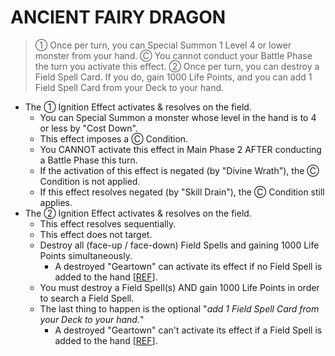 # ANCIENT FAIRY DRAGON

> ① Once per turn, you can Special Summon 1 Level 4 or lower monster from your hand. Ⓒ You cannot conduct your Battle Phase the turn you activate this effect. ② Once per turn, you can destroy a Field Spell Card. If you do, gain 1000 Life Points, and you can add 1 Field Spell Card from your Deck to your hand.

*   The ① Ignition Effect activates & resolves on the field.
    *   You can Special Summon a monster whose level in the hand is to 4 or less by "Cost Down".
    *   This effect imposes a Ⓒ Condition.
    *   You CANNOT activate this effect in Main Phase 2 AFTER conducting a Battle Phase this turn.
    *   If the activation of this effect is negated (by "Divine Wrath"), the Ⓒ Condition is not applied.
    *   If this effect resolves negated (by "Skill Drain"), the Ⓒ Condition still applies.
*   The ② Ignition Effect activates & resolves on the field.
    *   This effect resolves sequentially.
    *   This effect does not target.
    *   Destroy all (face-up / face-down) Field Spells and gaining 1000 Life Points simultaneously.
        *   A destroyed "Geartown" can activate its effect if no Field Spell is added to the hand \[[REF](https://www.pojo.biz/board/showpost.php?p=21983320&postcount=2)\].
    *   You must destroy a Field Spell(s) AND gain 1000 Life Points in order to search a Field Spell.
    *   The last thing to happen is the optional "_add 1 Field Spell Card from your Deck to your hand._"
        *   A destroyed "Geartown" can't activate its effect if a Field Spell is added to the hand \[[REF](https://www.pojo.biz/board/showpost.php?p=21983320&postcount=2)\].
